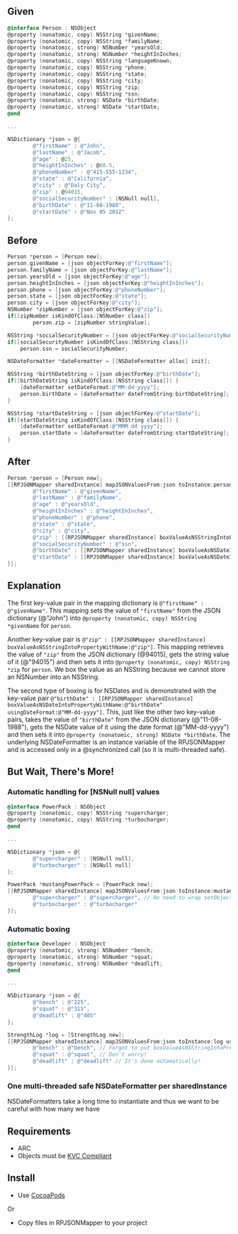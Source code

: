 ## Given ##
```Objective-C
@interface Person : NSObject
@property (nonatomic, copy) NSString *givenName;
@property (nonatomic, copy) NSString *familyName;
@property (nonatomic, strong) NSNumber *yearsOld;
@property (nonatomic, strong) NSNumber *heightInInches;
@property (nonatomic, copy) NSString *languageKnown;
@property (nonatomic, copy) NSString *phone;
@property (nonatomic, copy) NSString *state;
@property (nonatomic, copy) NSString *city;
@property (nonatomic, copy) NSString *zip;
@property (nonatomic, copy) NSString *ssn;
@property (nonatomic, strong) NSDate *birthDate;
@property (nonatomic, strong) NSDate *startDate;
@end

...

NSDictionary *json = @{
        @"firstName" : @"John",
        @"lastName" : @"Jacob",
        @"age" : @25,
        @"heightInInches" : @68.5,
        @"phoneNumber" : @"415-555-1234",
        @"state" : @"California",
        @"city" : @"Daly City",
        @"zip" : @94015,
        @"socialSecurityNumber" : [NSNull null],
        @"birthDate" : @"11-08-1988",
        @"startDate" : @"Nov 05 2012"
};
```

## Before ##
```Objective-C
Person *person = [Person new];
person.givenName = [json objectForKey:@"firstName"];
person.familyName = [json objectForKey:@"lastName"];
person.yearsOld = [json objectForKey:@"age"];
person.heightInInches = [json objectForKey:@"heightInInches"];
person.phone = [json objectForKey:@"phoneNumber"];
person.state = [json objectForKey:@"state"];
person.city = [json objectForKey:@"city"];
NSNumber *zipNumber = [json objectForKey:@"zip"];
if([zipNumber isKindOfClass:[NSNumber class]]
        person.zip = [zipNumber stringValue];

NSString *socialSecurityNumber = [json objectForKey:@"socialSecurityNumber"];
if([socialSecurityNumber isKindOfClass:[NSString class]])
    person.ssn = socialSecurityNumber;

NSDateFormatter *dateFormatter = [[NSDateFormatter alloc] init];

NSString *birthDateString = [json objectForKey:@"birthDate"];
if([birthDateString isKindOfClass:[NSString class]]) {
    [dateFormatter setDateFormat:@"MM-dd-yyyy"];
    person.birthDate = [dateFormatter dateFromString:birthDateString];
}

NSString *startDateString = [json objectForKey:@"startDate"];
if([startDateString isKindOfClass:[NSString class]]) {
    [dateFormatter setDateFormat:@"MMM dd yyyy"];
    person.startDate = [dateFormatter dateFromString:startDateString];
}
```

## After ##
```Objective-C
Person *person = [Person new];
[[RPJSONMapper sharedInstance] mapJSONValuesFrom:json toInstance:person usingMapping:@{
        @"firstName" : @"givenName",
        @"lastName" : @"familyName",
        @"age" : @"yearsOld",
        @"heightInInches" : @"heightInInches",
        @"phoneNumber" : @"phone",
        @"state" : @"state",
        @"city" : @"city",
        @"zip" : [[RPJSONMapper sharedInstance] boxValueAsNSStringIntoPropertyWithName:@"zip"],
        @"socialSecurityNumber" : @"ssn",
        @"birthDate" : [[RPJSONMapper sharedInstance] boxValueAsNSDateIntoPropertyWithName:@"birthDate" usingDateFormat:@"MM-dd-yyyy"],
        @"startDate" : [[RPJSONMapper sharedInstance] boxValueAsNSDateIntoPropertyWithName:@"startDate" usingDateFormat:@"MMM dd yyyy"]
}];
```

## Explanation ##
The first key-value pair in the mapping dictionary is `@"firstName" : @"givenName"`. This mapping sets the value of `"firstName"` from the JSON dictionary (@"John") into `@property (nonatomic, copy) NSString *givenName` for `person`.

Another key-value pair is `@"zip" : [[RPJSONMapper sharedInstance] boxValueAsNSStringIntoPropertyWithName:@"zip"]`. This mapping retrieves the value of `"zip"` from the JSON dictionary (@94015), gets the string value of it (@"94015") and then sets it into `@property (nonatomic, copy) NSString *zip` for `person`. We box the value as an NSString because we cannot store an NSNumber into an NSString.

The second type of boxing is for NSDates and is demonstrated with the key-value pair `@"birthDate" : [[RPJSONMapper sharedInstance] boxValueAsNSDateIntoPropertyWithName:@"birthDate" usingDateFormat:@"MM-dd-yyyy"]`. This, just like the other two key-value pairs, takes the value of `"birthDate"` from the JSON dictionary (@"11-08-1988"), gets the NSDate value of it using the date format (@"MM-dd-yyyy") and then sets it into `@property (nonatomic, strong) NSDate *birthDate`. The underlying NSDateFormatter is an instance variable of the RPJSONMapper and is accessed only in a @synchronized call (so it is multi-threaded safe).

## But Wait, There's More! ##
### Automatic handling for [NSNull null] values ###
```Objective-C
@interface PowerPack : NSObject
@property (nonatomic, copy) NSString *supercharger;
@property (nonatomic, copy) NSString *turbocharger;
@end

...

NSDictionary *json = @{
        @"supercharger" : [NSNull null],
        @"turbocharger" : [NSNull null]
};

PowerPack *mustangPowerPack = [PowerPack new];
[[RPJSONMapper sharedInstance] mapJSONValuesFrom:json toInstance:mustangPowerPack usingMapping:@{
        @"supercharger" : @"supercharger", // No need to wrap setObject:forKey: calls with if statements anymore!
        @"turbocharger" : @"turbocharger"
}];
```

### Automatic boxing ###
```Objective-C
@interface Developer : NSObject
@property (nonatomic, strong) NSNumber *bench;
@property (nonatomic, strong) NSNumber *squat;
@property (nonatomic, strong) NSNumber *deadlift;
@end

...

NSDictionary *json = @{
        @"bench" : @"225",
        @"squat" : @"315",
        @"deadlift" : @"405"
};

StrengthLog *log = [StrengthLog new];
[[RPJSONMapper sharedInstance] mapJSONValuesFrom:json toInstance:log usingMapping:@{
        @"bench" : @"bench", // Forgot to put boxValueAsNSStringIntoPropertyWithName:?
        @"squat" : @"squat", // Don't worry!
        @"deadlift" : @"deadlift" // It's done automatically!
}];
```

### One multi-threaded safe NSDateFormatter per sharedInstance ###
NSDateFormatters take a long time to instantiate and thus we want to be careful with how many we have

## Requirements ##
* ARC
* Objects must be [KVC Compliant](https://developer.apple.com/library/ios/documentation/cocoa/conceptual/KeyValueCoding/Articles/Compliant.html#//apple_ref/doc/uid/20002172-BAJEAIEE)

## Install ##
* Use [CocoaPods](http://cocoapods.org)

Or

* Copy files in RPJSONMapper to your project
